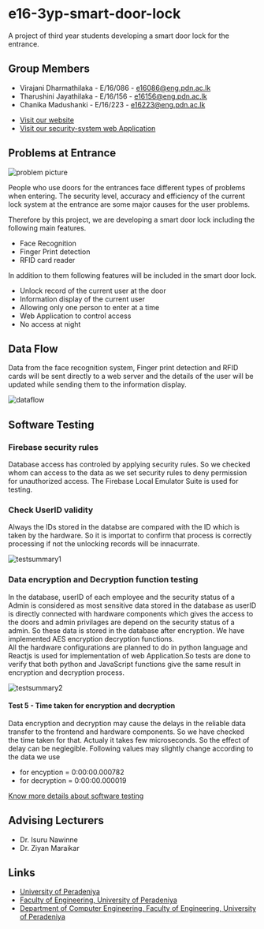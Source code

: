 # e16-3yp-smart-door-lock
A project of third year students developing a smart door lock for the entrance.

## Group Members

- Virajani Dharmathilaka   - E/16/086 - e16086@eng.pdn.ac.lk
- Tharushini Jayathilaka   - E/16/156 - e16156@eng.pdn.ac.lk
- Chanika Madushanki       - E/16/223 - e16223@eng.pdn.ac.lk

* [Visit our website](https://cepdnaclk.github.io/e16-3yp-smart-door-lock/) 
* [Visit our security-system web Application](https://smart-door-lock-2.web.app/) 

## Problems at Entrance

![problem picture](https://github.com/cepdnaclk/e16-3yp-smart-door-lock/blob/main/Images/entrance.jpg)

People who use doors for the entrances face different types of problems when entering. The security level, accuracy and efficiency of the current lock system at the entrance are some major causes for the user problems. 

Therefore by this project, we are developing a smart door lock including the following main features.

- Face Recognition
- Finger Print detection
- RFID card reader

In addition to them following features will be included in the smart door lock.

- Unlock record of the current user at the door
- Information display of the current user
- Allowing only one person to enter at a time
- Web Application to control access
- No access at night

## Data Flow
 
 Data from the face recognition system, Finger print detection and RFID cards will be sent directly to a web server and the details of the user will be updated while sending them to the information display.
 
 ![dataflow](https://github.com/cepdnaclk/e16-3yp-smart-door-lock/blob/main/Images/flow.png)
 
## Software Testing

### Firebase security rules
Database access has controled by applying security rules. So we checked whom can access to the data as we set security rules to deny permission for unauthorized access. The Firebase Local Emulator Suite is used for testing.

### Check UserID validity
Always the  IDs stored in the databse are compared with the ID which is taken by the hardware. So it is importat to confirm that process is correctly processing if not the unlocking records will be innacurrate.

![testsummary1](https://github.com/cepdnaclk/e16-3yp-smart-door-lock/blob/main/Images/test2.png)

### Data encryption and Decryption function testing
 In the database, userID of each employee and the security status of a Admin is considered as most sensitive data stored in the database as userID is directly connected with hardware components which gives the access to the doors and admin privilages are depend on the security status of a admin. So these data is stored in the database after encryption. We have implemented AES encryption decryption functions.
</br> All the hardware configurations are planned to do in python language and Reactjs is used for implementation of web Application.So tests are done to verify that both python and JavaScript functions give the same result in encryption and decryption process.

![testsummary2](https://github.com/cepdnaclk/e16-3yp-smart-door-lock/blob/main/Images/encrypt_test.png)

#### Test 5 - Time taken for encryption and decryption
 Data encryption and decryption may cause the delays in the reliable data transfer to the frontend and hardware components. So we have checked the time taken for that. Actualy   it takes few microseconds. So the effect of delay can be neglegible. Following values may slightly change according to the data we use
   - for encyption = 0:00:00.000782
   - for decryption = 0:00:00.000019

[Know more details about software testing](https://github.com/cepdnaclk/e16-3yp-smart-door-lock/tree/main/Software%20testing)
 
 ## Advising Lecturers
 
- Dr. Isuru Nawinne
- Dr. Ziyan Maraikar
 
 ## Links
* [University of Peradeniya](https://www.pdn.ac.lk/)
* [Faculty of Engineering, University of Peradeniya](https://eng.pdn.ac.lk/) 
* [Department of Computer Engineering, Faculty of Engineering, University of Peradeniya](http://www.ce.pdn.ac.lk/) 
